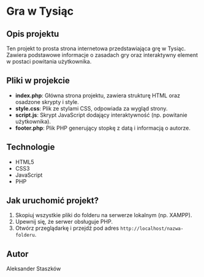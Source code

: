 # Gra w Tysiąc

## Opis projektu

Ten projekt to prosta strona internetowa przedstawiająca grę w Tysiąc. Zawiera podstawowe informacje o zasadach gry oraz interaktywny element w postaci powitania użytkownika.

## Pliki w projekcie

- **index.php**: Główna strona projektu, zawiera strukturę HTML oraz osadzone skrypty i style.
- **style.css**: Plik ze stylami CSS, odpowiada za wygląd strony.
- **script.js**: Skrypt JavaScript dodający interaktywność (np. powitanie użytkownika).
- **footer.php**: Plik PHP generujący stopkę z datą i informacją o autorze.

## Technologie

- HTML5
- CSS3
- JavaScript
- PHP

## Jak uruchomić projekt?

1. Skopiuj wszystkie pliki do folderu na serwerze lokalnym (np. XAMPP).
2. Upewnij się, że serwer obsługuje PHP.
3. Otwórz przeglądarkę i przejdź pod adres `http://localhost/nazwa-folderu`.

## Autor

Aleksander Staszków
